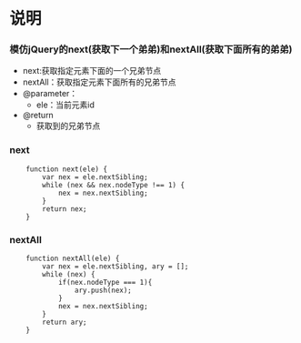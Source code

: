 # 说明
### 模仿jQuery的next(获取下一个弟弟)和nextAll(获取下面所有的弟弟)
  + next:获取指定元素下面的一个兄弟节点
  + nextAll：获取指定元素下面所有的兄弟节点
  + @parameter：
  	* ele：当前元素id
  + @return
  	* 获取到的兄弟节点
### next
```
    function next(ele) {
        var nex = ele.nextSibling;
        while (nex && nex.nodeType !== 1) {
            nex = nex.nextSibling;
        }
        return nex;
    }
```
### nextAll
```
	function nextAll(ele) {
        var nex = ele.nextSibling, ary = [];
        while (nex) {
            if(nex.nodeType === 1){
                ary.push(nex);
            }
            nex = nex.nextSibling;
        }
        return ary;
    }
```